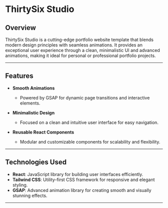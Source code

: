 # ThirtySix Studio  

## Overview  
ThirtySix Studio is a cutting-edge portfolio website template that blends modern design principles with seamless animations. It provides an exceptional user experience through a clean, minimalistic UI and advanced animations, making it ideal for personal or professional portfolio projects.

---

## Features  

- **Smooth Animations**  
  - Powered by GSAP for dynamic page transitions and interactive elements.  

- **Minimalistic Design**  
  - Focused on a clean and intuitive user interface for easy navigation.  

- **Reusable React Components**  
  - Modular and customizable components for scalability and flexibility.

---

## Technologies Used  

- **React**: JavaScript library for building user interfaces efficiently.  
- **Tailwind CSS**: Utility-first CSS framework for responsive and elegant styling.  
- **GSAP**: Advanced animation library for creating smooth and visually stunning effects.

---

